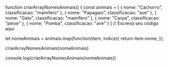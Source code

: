 function criarArrayNomesAnimais() {
    const animais = [
      { nome: "Cachorro", classificacao: "mamífero" },
      { nome: "Papagaio", classificacao: "ave" },
      { nome: "Gato", classificacao: "mamífero" },
      { nome: "Carpa", classificacao: "peixe" },
      { nome: "Pomba", classificacao: "ave" }
    ]
 // Escreva seu código aqui
    
let nomeAnimais = animais.map(function(item, indice){
   return item.nome;
});

  criarArrayNomesAnimais(nomeAnimais)
  
 console.log(criarArrayNomesAnimais(nomeAnimais))